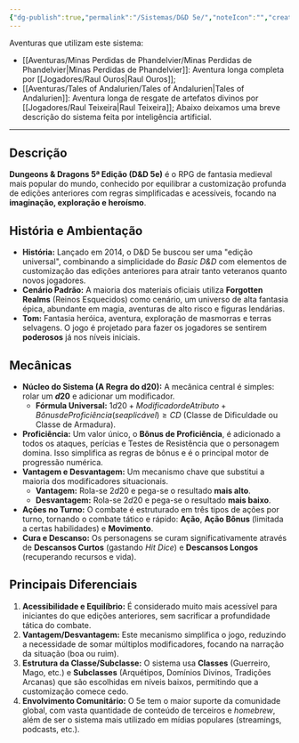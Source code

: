```yaml
---
{"dg-publish":true,"permalink":"/Sistemas/D&D 5e/","noteIcon":"","created":"2025-10-13T19:13:40.171-03:00"}
---
```


Aventuras que utilizam este sistema:
- [[Aventuras/Minas Perdidas de Phandelvier/Minas Perdidas de Phandelvier\|Minas Perdidas de Phandelvier]]: Aventura longa completa por [[Jogadores/Raul Ouros\|Raul Ouros]];
- [[Aventuras/Tales of Andalurien/Tales of Andalurien\|Tales of Andalurien]]: Aventura longa de resgate de artefatos divinos por [[Jogadores/Raul Teixeira\|Raul Teixeira]];
Abaixo deixamos uma breve descrição do sistema feita por inteligência artificial.

---
## Descrição

**Dungeons & Dragons 5ª Edição (D&D 5e)** é o RPG de fantasia medieval mais popular do mundo, conhecido por equilibrar a customização profunda de edições anteriores com regras simplificadas e acessíveis, focando na **imaginação, exploração e heroísmo**.

## História e Ambientação

* **História:** Lançado em 2014, o D&D 5e buscou ser uma "edição universal", combinando a simplicidade do *Basic D&D* com elementos de customização das edições anteriores para atrair tanto veteranos quanto novos jogadores.
* **Cenário Padrão:** A maioria dos materiais oficiais utiliza **Forgotten Realms** (Reinos Esquecidos) como cenário, um universo de alta fantasia épica, abundante em magia, aventuras de alto risco e figuras lendárias.
* **Tom:** Fantasia heróica, aventura, exploração de masmorras e terras selvagens. O jogo é projetado para fazer os jogadores se sentirem **poderosos** já nos níveis iniciais.

## Mecânicas

* **Núcleo do Sistema (A Regra do d20):** A mecânica central é simples: rolar um **$d20$** e adicionar um modificador.
    * **Fórmula Universal:** $1d20 + Modificador de Atributo + Bônus de Proficiência (se aplicável) \geq CD$ (Classe de Dificuldade ou Classe de Armadura).
* **Proficiência:** Um valor único, o **Bônus de Proficiência**, é adicionado a todos os ataques, perícias e Testes de Resistência que o personagem domina. Isso simplifica as regras de bônus e é o principal motor de progressão numérica.
* **Vantagem e Desvantagem:** Um mecanismo chave que substitui a maioria dos modificadores situacionais.
    * **Vantagem:** Rola-se $2d20$ e pega-se o resultado **mais alto**.
    * **Desvantagem:** Rola-se $2d20$ e pega-se o resultado **mais baixo**.
* **Ações no Turno:** O combate é estruturado em três tipos de ações por turno, tornando o combate tático e rápido: **Ação**, **Ação Bônus** (limitada a certas habilidades) e **Movimento**.
* **Cura e Descanso:** Os personagens se curam significativamente através de **Descansos Curtos** (gastando *Hit Dice*) e **Descansos Longos** (recuperando recursos e vida).

## Principais Diferenciais

1.  **Acessibilidade e Equilíbrio:** É considerado muito mais acessível para iniciantes do que edições anteriores, sem sacrificar a profundidade tática do combate.
2.  **Vantagem/Desvantagem:** Este mecanismo simplifica o jogo, reduzindo a necessidade de somar múltiplos modificadores, focando na narração da situação (boa ou ruim).
3.  **Estrutura da Classe/Subclasse:** O sistema usa **Classes** (Guerreiro, Mago, etc.) e **Subclasses** (Arquétipos, Domínios Divinos, Tradições Arcanas) que são escolhidas em níveis baixos, permitindo que a customização comece cedo.
4.  **Envolvimento Comunitário:** O 5e tem o maior suporte da comunidade global, com vasta quantidade de conteúdo de terceiros e *homebrew*, além de ser o sistema mais utilizado em mídias populares (streamings, podcasts, etc.).